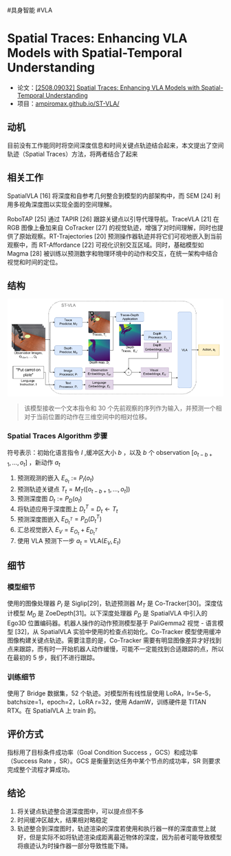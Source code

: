 #具身智能 #VLA

# Spatial Traces: Enhancing VLA Models with Spatial-Temporal Understanding
- 论文：[[2508.09032] Spatial Traces: Enhancing VLA Models with Spatial-Temporal Understanding](https://arxiv.org/abs/2508.09032)
- 项目：[ampiromax.github.io/ST-VLA/](https://ampiromax.github.io/ST-VLA/)

## 动机

目前没有工作能同时将空间深度信息和时间关键点轨迹结合起来，本文提出了空间轨迹（Spatial Traces）方法，将两者结合了起来

## 相关工作

SpatialVLA [16] 将深度和自参考几何整合到模型的内部架构中，而 SEM [24] 利用多视角深度图以实现全面的空间理解。

RoboTAP [25] 通过 TAPIR [26] 跟踪关键点以引导代理导航。TraceVLA [21] 在 RGB 图像上叠加来自 CoTracker [27] 的视觉轨迹，增强了对时间理解，同时也提供了原始观察。RT-Trajectories [20] 预测操作器轨迹并将它们可视地嵌入到当前观察中，而 RT-Affordance [22] 可视化识别交互区域。同时，基础模型如 Magma [28] 被训练以预测数字和物理环境中的动作和交互，在统一架构中结合视觉和时间的定位。

## 结构

![](../../Attachments/ST_VLA_fig1.png)

> 该模型接收一个文本指令和 30 个先前观察的序列作为输入，并预测一个相对于当前位置的动作在三维空间中的相对位移。

### Spatial Traces Algorithm 步骤

符号表示：初始化语言指令 $I$ ,缓冲区大小 $b$ ，以及 $b$ 个 observation $[o_{t-b+1},…,o_t]$ ，新动作 $a_t$ 

1. 预测观测的嵌入 $E_{o_t}:= P_I(o_t)$ 
2. 预测轨迹关键点 $T_t=M_T([o_{t-b+1},…,o_t])$ 
3. 预测深度图 $D_t:=P_D(o_t)$ 
4. 将轨迹应用于深度图上 $D_t^T=D_t \leftarrow T_t$ 
5. 预测深度图嵌入 $E_{D_t^T} = P_D(D_t^T)$ 
6. 汇总视觉嵌入 $E_V = E_{O_t} + E_{D_t^T}$ 
7. 使用 VLA 预测下一步 $a_t = \text{VLA}(E_V, E_t)$ 

## 细节
### 模型细节

使用的图像处理器 $P_I$ 是 Siglip[29]，轨迹预测器 $M_T$ 是 Co-Tracker[30]。深度估计模型 $M_D$ 是 ZoeDepth[31]。以下深度处理器 $P_D$ 是 SpatialVLA 中引入的 Ego3D 位置编码器。机器人操作的动作预测模型基于 PaliGemma2 视觉 - 语言模型 [32]，从 SpatialVLA 实验中使用的检查点初始化。Co-Tracker 模型使用缓冲图像构建关键点轨迹。需要注意的是，Co-Tracker 需要有明显图像差异才好找到点来跟踪，而有时一开始机器人动作缓慢，可能不一定能找到合适跟踪的点，所以在最初的 5 步，我们不进行跟踪。

### 训练细节

使用了 Bridge 数据集，52 个轨迹。对模型所有线性层使用 LoRA，lr=5e-5，batchsize=1，epoch=2，LoRA r=32，使用 AdamW，训练硬件是 TITAN RTX。在 SpatialVLA 上 train 的。

## 评价方式

指标用了目标条件成功率（Goal Condition Success ，GCS）和成功率（Success Rate ，SR）。GCS 是衡量到达任务中某个节点的成功率，SR 则要求完成整个流程才算成功。

## 结论
1. 将关键点轨迹整合道深度图中，可以提点但不多
2. 时间缓冲区越大，结果相对略稳定
3. 轨迹整合到深度图时，轨迹渲染的深度若使用和执行器一样的深度直觉上就好，但是实际不如将轨迹渲染成距离最近物体的深度，因为前者可能导致模型将痕迹认为时操作器一部分导致性能下降。